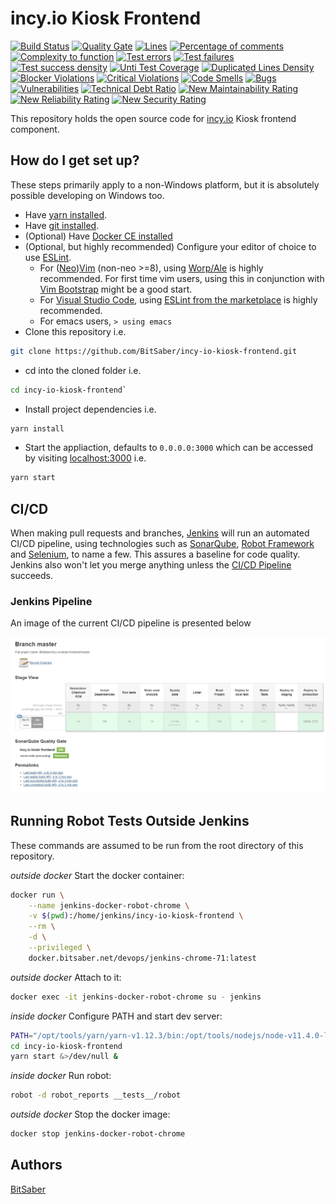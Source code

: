 # incy.io Kiosk Frontend
[![Build Status](https://jenkins.bitsaber.net/buildStatus/icon?job=BitSaber/incy-io-kiosk-frontend/master)](https://jenkins.bitsaber.net/job/BitSaber/incy-io-kiosk-frontend/master)
[![Quality Gate](https://sonar.bitsaber.net/api/badges/gate?key=INCY-IO-KIOSK-FRONTEND)](https://sonar.bitsaber.net/dashboard/index/INCY-IO-KIOSK-FRONTEND)
[![Lines](https://sonar.bitsaber.net/api/badges/measure?key=INCY-IO-KIOSK-FRONTEND&metric=lines)](https://sonar.bitsaber.net/dashboard/index/INCY-IO-KIOSK-FRONTEND)
[![Percentage of comments](https://sonar.bitsaber.net/api/badges/measure?key=INCY-IO-KIOSK-FRONTEND&metric=comment_lines_density)](https://sonar.bitsaber.net/dashboard/index/INCY-IO-KIOSK-FRONTEND)
[![Complexity to function](https://sonar.bitsaber.net/api/badges/measure?key=INCY-IO-KIOSK-FRONTEND&metric=function_complexity)](https://sonar.bitsaber.net/dashboard/index/INCY-IO-KIOSK-FRONTEND)
[![Test errors](https://sonar.bitsaber.net/api/badges/measure?key=INCY-IO-KIOSK-FRONTEND&metric=test_errors)](https://sonar.bitsaber.net/dashboard/index/INCY-IO-KIOSK-FRONTEND)
[![Test failures](https://sonar.bitsaber.net/api/badges/measure?key=INCY-IO-KIOSK-FRONTEND&metric=test_failures)](https://sonar.bitsaber.net/dashboard/index/INCY-IO-KIOSK-FRONTEND)
[![Test success density](https://sonar.bitsaber.net/api/badges/measure?key=INCY-IO-KIOSK-FRONTEND&metric=test_success_density)](https://sonar.bitsaber.net/dashboard/index/INCY-IO-KIOSK-FRONTEND)
[![Unti Test Coverage](https://sonar.bitsaber.net/api/badges/measure?key=INCY-IO-KIOSK-FRONTEND&metric=coverage)](https://sonar.bitsaber.net/dashboard/index/INCY-IO-KIOSK-FRONTEND)
[![Duplicated Lines Density](https://sonar.bitsaber.net/api/badges/measure?key=INCY-IO-KIOSK-FRONTEND&metric=duplicated_lines_density)](https://sonar.bitsaber.net/dashboard/index/INCY-IO-KIOSK-FRONTEND)
[![Blocker Violations](https://sonar.bitsaber.net/api/badges/measure?key=INCY-IO-KIOSK-FRONTEND&metric=blocker_violations)](https://sonar.bitsaber.net/dashboard/index/INCY-IO-KIOSK-FRONTEND)
[![Critical Violations](https://sonar.bitsaber.net/api/badges/measure?key=INCY-IO-KIOSK-FRONTEND&metric=critical_violations)](https://sonar.bitsaber.net/dashboard/index/INCY-IO-KIOSK-FRONTEND)
[![Code Smells](https://sonar.bitsaber.net/api/badges/measure?key=INCY-IO-KIOSK-FRONTEND&metric=code_smells)](https://sonar.bitsaber.net/dashboard/index/INCY-IO-KIOSK-FRONTEND)
[![Bugs](https://sonar.bitsaber.net/api/badges/measure?key=INCY-IO-KIOSK-FRONTEND&metric=bugs)](https://sonar.bitsaber.net/dashboard/index/INCY-IO-KIOSK-FRONTEND)
[![Vulnerabilities](https://sonar.bitsaber.net/api/badges/measure?key=INCY-IO-KIOSK-FRONTEND&metric=vulnerabilities)](https://sonar.bitsaber.net/dashboard/index/INCY-IO-KIOSK-FRONTEND)
[![Technical Debt Ratio](https://sonar.bitsaber.net/api/badges/measure?key=INCY-IO-KIOSK-FRONTEND&metric=sqale_debt_ratio)](https://sonar.bitsaber.net/dashboard/index/INCY-IO-KIOSK-FRONTEND)
[![New Maintainability Rating](https://sonar.bitsaber.net/api/badges/measure?key=INCY-IO-KIOSK-FRONTEND&metric=new_maintainability_rating)](https://sonar.bitsaber.net/dashboard/index/INCY-IO-KIOSK-FRONTEND)
[![New Reliability Rating](https://sonar.bitsaber.net/api/badges/measure?key=INCY-IO-KIOSK-FRONTEND&metric=new_reliability_rating)](https://sonar.bitsaber.net/dashboard/index/INCY-IO-KIOSK-FRONTEND)
[![New Security Rating](https://sonar.bitsaber.net/api/badges/measure?key=INCY-IO-KIOSK-FRONTEND&metric=new_security_rating)](https://sonar.bitsaber.net/dashboard/index/INCY-IO-KIOSK-FRONTEND)

This repository holds the open source code for [incy.io](https://incy.io) Kiosk frontend component.

## How do I get set up?

These steps primarily apply to a non-Windows platform, but it is absolutely possible developing on Windows too.

* Have [yarn installed](https://yarnpkg.com/lang/en/docs/install).
* Have [git installed](https://git-scm.com/book/en/v2/Getting-Started-Installing-Git).
* (Optional) Have [Docker CE installed](https://docs.docker.com/install/#supported-platforms)
* (Optional, but highly recommended) Configure your editor of choice to use [ESLint](https://eslint.org/docs/user-guide/getting-started).
    * For ([Neo](https://github.com/neovim/neovim/wiki/Installing-Neovim))[Vim](https://www.vim.org/download.php) (non-neo >=8), using [Worp/Ale](https://github.com/w0rp/ale#3-installation) is highly recommended. For first time vim users, using this in conjunction with [Vim Bootstrap](https://vim-bootstrap.com/) might be a good start.
    * For [Visual Studio Code](https://code.visualstudio.com/Download), using [ESLint from the marketplace](https://marketplace.visualstudio.com/items?itemName=dbaeumer.vscode-eslint) is highly recommended.
    * For emacs users, `> using emacs`
* Clone this repository i.e.

```sh
git clone https://github.com/BitSaber/incy-io-kiosk-frontend.git
```

* cd into the cloned folder i.e.

```sh
cd incy-io-kiosk-frontend`
```

* Install project dependencies i.e.

```sh
yarn install
```

* Start the appliaction, defaults to `0.0.0.0:3000` which can be accessed by visiting [localhost:3000](http://localhost:3000) i.e.

```sh
yarn start
```

## CI/CD

When making pull requests and branches, [Jenkins](https://jenkins.bitsaber.net/job/BitSaber/job/incy-io-kiosk-frontend/) will run an automated CI/CD pipeline, using technologies such as [SonarQube](https://sonar.bitsaber.net/dashboard?id=INCY-IO-KIOSK-FRONTEND), [Robot Framework](https://robotframework.org/) and [Selenium](https://www.seleniumhq.org/), to name a few. This assures a baseline for code quality. Jenkins also won't let you merge anything unless the [CI/CD Pipeline](https://www.edureka.co/blog/ci-cd-pipeline/) succeeds.

### Jenkins Pipeline

An image of the current CI/CD pipeline is presented below

![Jenkins CI Pipeline](docs/img/jenkins-pipeline-example.png?raw=true "Jenkins CI Pipeline")

## Running Robot Tests Outside Jenkins

These commands are assumed to be run from the root directory of this repository.

_outside docker_ Start the docker container:

```sh
docker run \
    --name jenkins-docker-robot-chrome \
    -v $(pwd):/home/jenkins/incy-io-kiosk-frontend \
    --rm \
    -d \
    --privileged \
    docker.bitsaber.net/devops/jenkins-chrome-71:latest
```

_outside docker_ Attach to it:

```sh
docker exec -it jenkins-docker-robot-chrome su - jenkins
```

_inside docker_ Configure PATH and start dev server:

```sh
PATH="/opt/tools/yarn/yarn-v1.12.3/bin:/opt/tools/nodejs/node-v11.4.0-linux-x64/bin:$PATH"
cd incy-io-kiosk-frontend
yarn start &>/dev/null &
```

_inside docker_ Run robot:

```sh
robot -d robot_reports __tests__/robot
```

_outside docker_ Stop the docker image:

```sh
docker stop jenkins-docker-robot-chrome
```

## Authors

[BitSaber](https://github.com/BitSaber/incy-io-kiosk-frontend/graphs/contributors)
